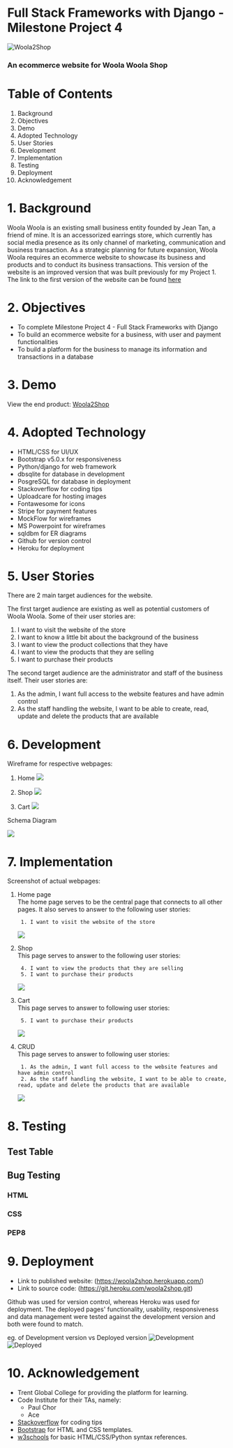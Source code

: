 # Full Stack Frameworks with Django - Milestone Project 4

![Woola2Shop](https://ucarecdn.com/18c6bb2b-b90c-4e10-802a-b71d47e03772/woolawoola_LOGOS_page_01.png) 
### An ecommerce website for Woola Woola Shop

# Table of Contents
1. Background
2. Objectives
3. Demo
4. Adopted Technology
5. User Stories
6. Development
7. Implementation
8. Testing
9. Deployment
10. Acknowledgement

# 1. Background
Woola Woola is an existing small business entity founded by Jean Tan, a friend of mine. 
It is an accessorized earrings store, which currently has social media presence as its only channel of marketing, 
communication and business transaction. As a strategic planning for future expansion, 
Woola Woola requires an ecommerce website to showcase its business and products and to conduct its business transactions.
This version of the website is an improved version that was built previously for my Project 1. The link to the first version
of the website can be found [here](https://farhansam.github.io/woolawoola/)

# 2. Objectives
* To complete Milestone Project 4 - Full Stack Frameworks with Django
* To build an ecommerce website for a business, with user and payment functionalities
* To build a platform for the business to manage its information and transactions in a database

# 3. Demo
View the end product: [Woola2Shop](https://woola2shop.herokuapp.com/)

# 4. Adopted Technology
* HTML/CSS for UI/UX
* Bootstrap v5.0.x for responsiveness
* Python/django for web framework
* dbsqlite for database in development
* PosgreSQL for database in deployment
* Stackoverflow for coding tips
* Uploadcare for hosting images
* Fontawesome for icons
* Stripe for payment features
* MockFlow for wireframes
* MS Powerpoint for wireframes
* sqldbm for ER diagrams
* Github for version control
* Heroku for deployment

# 5. User Stories
There are 2 main target audiences for the website.  

The first target audience are existing as well as potential customers of Woola Woola.
Some of their user stories are:

1. I want to visit the website of the store
2. I want to know a little bit about the background of the business
3. I want to view the product collections that they have
4. I want to view the products that they are selling
5. I want to purchase their products

The second target audience are the administrator and staff of the business itself. Their user stories are:

1. As the admin, I want full access to the website features and have admin control
2. As the staff handling the website, I want to be able to create, read, update and delete the products that are available

# 6. Development
Wireframe for respective webpages:

1. Home
![](https://ucarecdn.com/10cd4a4f-5429-42c0-a330-cdf96262085d/w_home.png)

2. Shop
![](https://ucarecdn.com/2785d733-6b5d-4e7c-9411-10eba4f79352/w_search.png)

3. Cart
![](https://ucarecdn.com/3d03272a-0864-45c4-9211-105481406a7b/w_cart.png)

Schema Diagram

![](https://ucarecdn.com/2fca9c7f-cd88-40f9-b5e3-7a814ebe4261/schema.png)

# 7. Implementation
Screenshot of actual webpages:

1. Home page
   <br>
   The home page serves to be the central page that connects to all other pages.
   It also serves to answer to the following user stories:
   ```
    1. I want to visit the website of the store
    ```
   ![](https://ucarecdn.com/c43cb1b2-02c8-4918-b58f-65aa1311ee6e/ww_home.png)

2. Shop
   <br>
   This page serves to answer to the following user stories:
   ```
    4. I want to view the products that they are selling
    5. I want to purchase their products
    ```
   ![](https://ucarecdn.com/cc3b3606-ce72-4a5e-a9fe-84bc6f768c30/ww_shop.png)

3. Cart
   <br>
   This page serves to answer to following user stories:
   ```
    5. I want to purchase their products
    ```
   ![](https://ucarecdn.com/f0664a9d-32d9-421f-963c-e605abea73d9/ww_cart.png)
   <br>

4. CRUD
    <br>
   This page serves to answer to following user stories:
   ```
    1. As the admin, I want full access to the website features and have admin control
    2. As the staff handling the website, I want to be able to create, read, update and delete the products that are available
    ```
   ![](https://ucarecdn.com/f27517fe-b334-4772-b364-6021be879d79/ww_create.png)
   <br>



# 8. Testing

## Test Table



## Bug Testing
### HTML

    
### CSS

   
### PEP8



# 9. Deployment
* Link to published website: (https://woola2shop.herokuapp.com/)
* Link to source code: (https://git.heroku.com/woola2shop.git)

Github was used for version control, whereas Heroku was used for deployment.
The deployed pages' functionality, usability, responsiveness and data management were tested 
against the development version and both were found to match.

eg. of Development version vs Deployed version
![Development](https://ucarecdn.com/8cd4912c-f408-43bf-b2bf-50b35afd4922/ww_dev.png)
![Deployed](https://ucarecdn.com/690bb8a1-3383-441c-86c6-030fe7590a38/ww_dep.png)

# 10. Acknowledgement
* Trent Global College for providing the platform for learning.
* Code Institute for their TAs, namely:
  * Paul Chor
  * Ace
* [Stackoverflow](https://stackoverflow.com/) for coding tips
* [Bootstrap](https://getbootstrap.com/) for HTML and CSS templates.
* [w3schools](https://www.w3schools.com/) for basic HTML/CSS/Python syntax references.